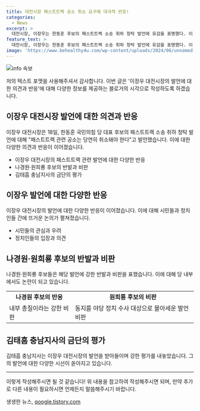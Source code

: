 ```yaml
---
title: 대전시장 패스트트랙 공소 취소 요구에 대극적 반응!
categories:
  - News
excerpt: >
  대전시장, 이장우는 한동훈 후보의 패스트트랙 소송 취하 청탁 발언에 유감을 표명했다. 이 시장은 자유한국당 지도부가 공수처법, 선거법 개정안 처리를 막는 과정에서의 사태에 대해 언급하며 한 후보를 비판했다. 또한, 이에 대해 나경원·원희룡 후보 등도 강하게 반발했으며, 김태흠 충남지사 역시 강도 높은 비판을 표명했다.
feature_text: >
  대전시장, 이장우는 한동훈 후보의 패스트트랙 소송 취하 청탁 발언에 유감을 표명했다. 이 시장은 자유한국당 지도부가 공수처법, 선거법 개정안 처리를 막는 과정에서의 사태에 대해 언급하며 한 후보를 비판했다. 또한, 이에 대해 나경원·원희룡 후보 등도 강하게 반발했으며, 김태흠 충남지사 역시 강도 높은 비판을 표명했다.
image: 'https://www.behealthy4u.com/wp-content/uploads/2024/06/unnamed-file.png'
---
```


<p><img src="https://www.behealthy4u.com/wp-content/uploads/2024/06/unnamed-file.png" alt="info 속보" /></p>

<p>저의 텍스트 포맷을 사용해주셔서 감사합니다. 이번 글은 '이장우 대전시장의 발언에 대한 의견과 반응'에 대해 다양한 정보를 제공하는 블로거의 시각으로 작성하도록 하겠습니다.</p>

<h2 data-ke-size="size26">이장우 대전시장 발언에 대한 의견과 반응</h2>

<p data-ke-size="size16">이장우 대전시장은 18일, 한동훈 국민의힘 당 대표 후보의 패스트트랙 소송 취하 청탁 발언에 대해 "패스트트랙 관련 공소는 당연히 취소돼야 한다"고 발언했습니다. 이에 대한 다양한 의견과 반응이 이어졌습니다.</p>

<ul>
  <li>이장우 대전시장의 패스트트랙 관련 발언에 대한 다양한 반응</li>
  <li>나경원·원희룡 후보의 반발과 비판</li>
  <li>김태흠 충남지사의 금단의 평가</li>
</ul>

<h2 data-ke-size="size26">이장우 발언에 대한 다양한 반응</h2>

<p data-ke-size="size16">이장우 대전시장의 발언에 대한 다양한 반응이 이어졌습니다. 이에 대해 시민들과 정치인들 간에 뜨거운 논의가 펼쳐졌습니다.</p>

<ul>
  <li>시민들의 관심과 우려</li>
  <li>정치인들의 입장과 의견</li>
</ul>

<h2 data-ke-size="size26">나경원·원희룡 후보의 반발과 비판</h2>

<p data-ke-size="size16">나경원·원희룡 후보들은 해당 발언에 강한 반발과 비판을 표했습니다. 이에 대해 당 내부에서도 논란이 되고 있습니다.</p>

<table>
  <tr>
    <td style="text-align: center; height: 17px;"><b>나경원 후보의 반응</b></td>
    <td style="text-align: center; height: 17px;"><b>원희룡 후보의 비판</b></td>
  </tr>
  <tr>
    <td>내부 총질이라는 강한 비판</td>
    <td>동지를 야당 정치 수사 대상으로 몰아세운 발언 비판</td>
  </tr>
</table>

<h2 data-ke-size="size26">김태흠 충남지사의 금단의 평가</h2>

<p data-ke-size="size16">김태흠 충남지사는 이장우 대전시장의 발언을 받아들이며 강한 평가를 내놓았습니다. 그의 발언에 대한 다양한 시선이 쏟아지고 있습니다.</p>

<hr>

<p>이렇게 작성해주시면 될 것 같습니다! 위 내용을 참고하여 작성해주시면 되며, 만약 추가로 다른 내용이 필요하시면 언제든지 말씀해주시기 바랍니다.</p>
생생한 뉴스, <a href="https://qoogle.tistory.com" rel="dofollow">qoogle.tistory.com</a>


